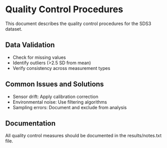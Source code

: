 # Quality Control Procedures

This document describes the quality control procedures for the SDS3 dataset.

## Data Validation

- Check for missing values
- Identify outliers (>2.5 SD from mean)
- Verify consistency across measurement types

## Common Issues and Solutions

- Sensor drift: Apply calibration correction
- Environmental noise: Use filtering algorithms
- Sampling errors: Document and exclude from analysis

## Documentation

All quality control measures should be documented in the results/notes.txt file.
